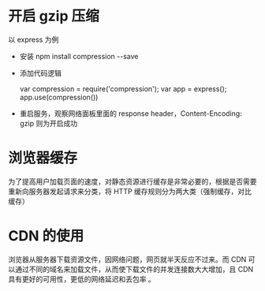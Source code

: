 # 开启 gzip 压缩

以 express 为例

* 安装 npm install compression --save
* 添加代码逻辑  

  var compression = require('compression'); 
  var app = express(); app.use(compression())

* 重启服务，观察网络面板里面的 response header，Content-Encoding: gzip 则为开启成功

# 浏览器缓存

为了提高用户加载页面的速度，对静态资源进行缓存是非常必要的，根据是否需要重新向服务器发起请求来分类，将 HTTP 缓存规则分为两大类（强制缓存，对比缓存）

# CDN 的使用

浏览器从服务器下载资源文件，因网络问题，网页就半天反应不过来。而 CDN 可以通过不同的域名来加载文件，从而使下载文件的并发连接数大大增加，且 CDN 具有更好的可用性，更低的网络延迟和丢包率 。


